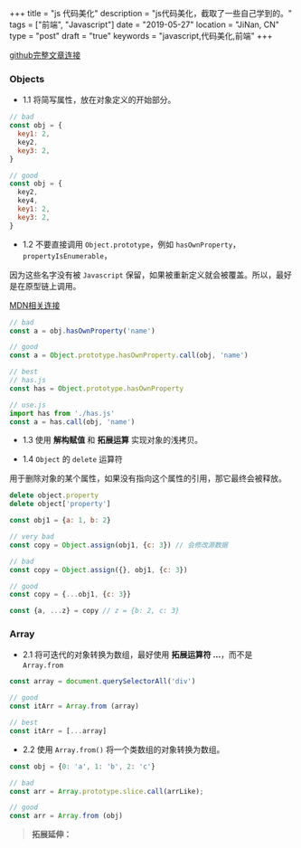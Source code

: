 +++
title = "js 代码美化"
description = "js代码美化，截取了一些自己学到的。"
tags = ["前端", "Javascript"]
date = "2019-05-27"
location = "JiNan, CN"
type = "post"
draft = "true"
keywords = "javascript,代码美化,前端"
+++

[github完整文章连接](https://github.com/airbnb/javascript)

### Objects

* 1.1 将简写属性，放在对象定义的开始部分。

```js
// bad
const obj = {
  key1: 2,
  key2,
  key3: 2,
}

// good
const obj = {
  key2,
  key4,
  key1: 2,
  key3: 2,
}
```

* 1.2 不要直接调用 `Object.prototype`，例如 `hasOwnProperty`， `propertyIsEnumerable`，

因为这些名字没有被 `Javascript` 保留，如果被重新定义就会被覆盖。所以，最好是在原型链上调用。

[MDN相关连接](https://developer.mozilla.org/en-US/docs/Web/JavaScript/Reference/Global_Objects/Object/hasOwnProperty#Using_hasOwnProperty_as_a_property_name)

```js
// bad 
const a = obj.hasOwnProperty('name')

// good 
const a = Object.prototype.hasOwnProperty.call(obj, 'name')

// best 
// has.js
const has = Object.prototype.hasOwnProperty

// use.js
import has from './has.js'
const a = has.call(obj, 'name')
```

* 1.3 使用 **解构赋值** 和 **拓展运算** 实现对象的浅拷贝。

* 1.4 `Object` 的 `delete` 运算符

用于删除对象的某个属性，如果没有指向这个属性的引用，那它最终会被释放。

```js
delete object.property 
delete object['property']
```

```js
const obj1 = {a: 1, b: 2}

// very bad
const copy = Object.assign(obj1, {c: 3}) // 会修改源数据

// bad
const copy = Object.assign({}, obj1, {c: 3})

// good 
const copy = {...obj1, {c: 3}}

const {a, ...z} = copy // z = {b: 2, c: 3}
```

### Array

* 2.1 将可迭代的对象转换为数组，最好使用 **拓展运算符 ...**，而不是 `Array.from`

```js
const array = document.querySelectorAll('div')

// good
const itArr = Array.from (array)

// best 
const itArr = [...array]

```

* 2.2 使用 `Array.from()` 将一个类数组的对象转换为数组。

```js
const obj = {0: 'a', 1: 'b', 2: 'c'}

// bad
const arr = Array.prototype.slice.call(arrLike);

// good
const arr = Array.from (obj)
```

> **拓展延伸：** 

  

